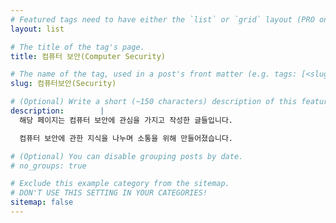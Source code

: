 ```yaml
---
# Featured tags need to have either the `list` or `grid` layout (PRO only).
layout: list

# The title of the tag's page.
title: 컴퓨터 보안(Computer Security)

# The name of the tag, used in a post's front matter (e.g. tags: [<slug>]).
slug: 컴퓨터보안(Security)

# (Optional) Write a short (~150 characters) description of this featured tag.
description:        |
  해당 페이지는 컴퓨터 보안에 관심을 가지고 작성한 글들입니다. 

  컴퓨터 보안에 관한 지식을 나누며 소통을 위해 만들어졌습니다.

# (Optional) You can disable grouping posts by date.
# no_groups: true

# Exclude this example category from the sitemap.
# DON'T USE THIS SETTING IN YOUR CATEGORIES!
sitemap: false
---
```

